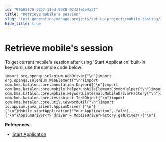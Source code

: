 ```yaml
---
id: "99b85170-22b2-11ed-9930-0242fe3e4a3f"
title: "Retrieve mobile's session"
slug: "test-generation/manage-projects/set-up-projects/mobile-testing/retrieve-mobiles-session"
hide_title: true
---
```

  

# <a id="id" class="anchor_top_offset"/><a id="ariaid-title1" class="anchor_top_offset"/>Retrieve mobile's session

  
    
<p xmlns="http://www.w3.org/1999/xhtml" className="p">To get current mobile's session after using 'Start Application'   built-in keyword, use the sample code below:</p> 
          
<pre xmlns="http://www.w3.org/1999/xhtml" className="pre codeblock"><code>import org.openqa.selenium.WebDriver{"\n"}import org.openqa.selenium.WebElement{"\n"}import com.kms.katalon.core.annotation.Keyword{"\n"}import com.kms.katalon.core.mobile.helper.MobileElementCommonHelper{"\n"}import com.kms.katalon.core.mobile.keyword.internal.MobileDriverFactory{"\n"}import com.kms.katalon.core.testobject.TestObject{"\n"}import com.kms.katalon.core.util.KeywordUtil{"\n"}import io.appium.java_client.AppiumDriver {"\n"}{"\n"}Mobile.startApplication("Your Application", false){"\n"}AppiumDriver&lt;?&gt; driver = MobileDriverFactory.getDriver(){"\n"}</code></pre> 
        
<p xmlns="http://www.w3.org/1999/xhtml" className="p">   <strong className="ph b">References:</strong> </p> 
    
<ul xmlns="http://www.w3.org/1999/xhtml" className="ul">   <li className="li">     <a className="xref j-external-link" href="http:///display/KD/%5BMobile%5D+Start+Application" target="_blank">Start       Application</a>   </li> </ul> 
  

